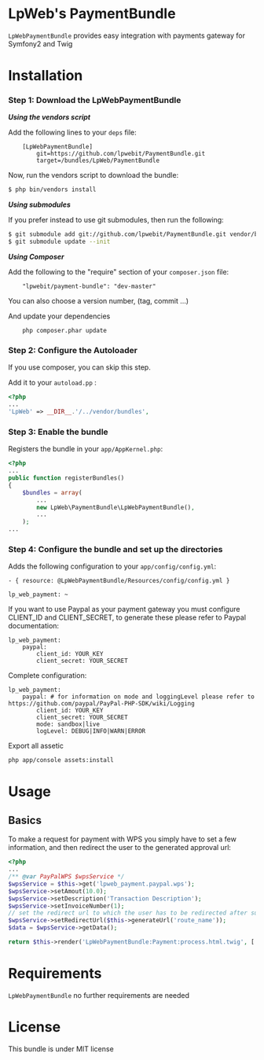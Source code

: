 LpWeb's PaymentBundle
=====================

`LpWebPaymentBundle` provides easy integration with payments gateway for Symfony2 and Twig

Installation
============

### Step 1: Download the LpWebPaymentBundle

***Using the vendors script***

Add the following lines to your `deps` file:

```
    [LpWebPaymentBundle]
        git=https://github.com/lpwebit/PaymentBundle.git
        target=/bundles/LpWeb/PaymentBundle
```

Now, run the vendors script to download the bundle:

``` bash
$ php bin/vendors install
```

***Using submodules***

If you prefer instead to use git submodules, then run the following:

``` bash
$ git submodule add git://github.com/lpwebit/PaymentBundle.git vendor/bundles/LpWeb/PaymentBundle
$ git submodule update --init
```

***Using Composer***

Add the following to the "require" section of your `composer.json` file:

```
    "lpwebit/payment-bundle": "dev-master"
```

You can also choose a version number, (tag, commit ...)

And update your dependencies

```
    php composer.phar update
```

### Step 2: Configure the Autoloader

If you use composer, you can skip this step.

Add it to your `autoload.pp` :

```php
<?php
...
'LpWeb' => __DIR__.'/../vendor/bundles',
```

### Step 3: Enable the bundle

Registers the bundle in your `app/AppKernel.php`:

```php
<?php
...
public function registerBundles()
{
    $bundles = array(
        ...
        new LpWeb\PaymentBundle\LpWebPaymentBundle(),
        ...
    );
...
```

### Step 4: Configure the bundle and set up the directories

Adds the following configuration to your `app/config/config.yml`:

    - { resource: @LpWebPaymentBundle/Resources/config/config.yml }

    lp_web_payment: ~

If you want to use Paypal as your payment gateway you must configure CLIENT_ID and CLIENT_SECRET,
to generate these please refer to Paypal documentation:

    lp_web_payment:
        paypal:
            client_id: YOUR_KEY
            client_secret: YOUR_SECRET
        
Complete configuration:

    lp_web_payment:
        paypal: # for information on mode and loggingLevel please refer to https://github.com/paypal/PayPal-PHP-SDK/wiki/Logging
            client_id: YOUR_KEY
            client_secret: YOUR_SECRET
            mode: sandbox|live
            logLevel: DEBUG|INFO|WARN|ERROR

Export all assetic
    
    php app/console assets:install

Usage
=====

Basics
------

To make a request for payment with WPS you simply have to set a few information,
and then redirect the user to the generated approval url:

```php
<?php
...
/** @var PayPalWPS $wpsService */
$wpsService = $this->get('lpweb_payment.paypal.wps');
$wpsService->setAmout(10.0);
$wpsService->setDescription('Transaction Description');
$wpsService->setInvoiceNumber(1);
// set the redirect url to which the user has to be redirected after successfull completion
$wpsService->setRedirectUrl($this->generateUrl('route_name'));
$data = $wpsService->getData();

return $this->render('LpWebPaymentBundle:Payment:process.html.twig', ['data' => $data]);
```


Requirements
============

`LpWebPaymentBundle` no further requirements are needed

License
=======

This bundle is under MIT license